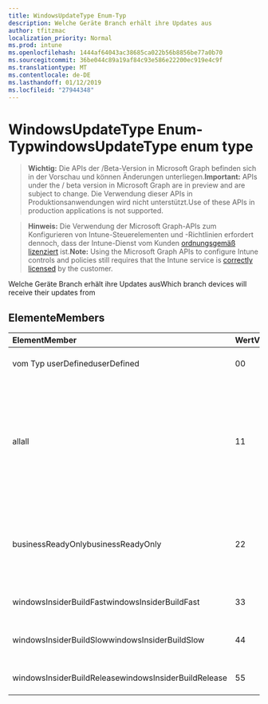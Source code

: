 ```yaml
---
title: WindowsUpdateType Enum-Typ
description: Welche Geräte Branch erhält ihre Updates aus
author: tfitzmac
localization_priority: Normal
ms.prod: intune
ms.openlocfilehash: 1444af64043ac38685ca022b56b8856be77a0b70
ms.sourcegitcommit: 36be044c89a19af84c93e586e22200ec919e4c9f
ms.translationtype: MT
ms.contentlocale: de-DE
ms.lasthandoff: 01/12/2019
ms.locfileid: "27944348"
---
```

# <a name="windowsupdatetype-enum-type"></a><span data-ttu-id="15197-103">WindowsUpdateType Enum-Typ</span><span class="sxs-lookup"><span data-stu-id="15197-103">windowsUpdateType enum type</span></span>

> <span data-ttu-id="15197-104">**Wichtig:** Die APIs der /Beta-Version in Microsoft Graph befinden sich in der Vorschau und können Änderungen unterliegen.</span><span class="sxs-lookup"><span data-stu-id="15197-104">**Important:** APIs under the / beta version in Microsoft Graph are in preview and are subject to change.</span></span> <span data-ttu-id="15197-105">Die Verwendung dieser APIs in Produktionsanwendungen wird nicht unterstützt.</span><span class="sxs-lookup"><span data-stu-id="15197-105">Use of these APIs in production applications is not supported.</span></span>

> <span data-ttu-id="15197-106">**Hinweis:** Die Verwendung der Microsoft Graph-APIs zum Konfigurieren von Intune-Steuerelementen und -Richtlinien erfordert dennoch, dass der Intune-Dienst vom Kunden [ordnungsgemäß lizenziert](https://go.microsoft.com/fwlink/?linkid=839381) ist.</span><span class="sxs-lookup"><span data-stu-id="15197-106">**Note:** Using the Microsoft Graph APIs to configure Intune controls and policies still requires that the Intune service is [correctly licensed](https://go.microsoft.com/fwlink/?linkid=839381) by the customer.</span></span>

<span data-ttu-id="15197-107">Welche Geräte Branch erhält ihre Updates aus</span><span class="sxs-lookup"><span data-stu-id="15197-107">Which branch devices will receive their updates from</span></span>
## <a name="members"></a><span data-ttu-id="15197-108">Elemente</span><span class="sxs-lookup"><span data-stu-id="15197-108">Members</span></span>
|<span data-ttu-id="15197-109">Element</span><span class="sxs-lookup"><span data-stu-id="15197-109">Member</span></span>|<span data-ttu-id="15197-110">Wert</span><span class="sxs-lookup"><span data-stu-id="15197-110">Value</span></span>|<span data-ttu-id="15197-111">Beschreibung</span><span class="sxs-lookup"><span data-stu-id="15197-111">Description</span></span>|
|:---|:---|:---|
|<span data-ttu-id="15197-112">vom Typ userDefined</span><span class="sxs-lookup"><span data-stu-id="15197-112">userDefined</span></span>|<span data-ttu-id="15197-113">0</span><span class="sxs-lookup"><span data-stu-id="15197-113">0</span></span>|<span data-ttu-id="15197-114">Ermöglicht es dem Benutzer festgelegt.</span><span class="sxs-lookup"><span data-stu-id="15197-114">Allow the user to set.</span></span>|
|<span data-ttu-id="15197-115">all</span><span class="sxs-lookup"><span data-stu-id="15197-115">all</span></span>|<span data-ttu-id="15197-116">1</span><span class="sxs-lookup"><span data-stu-id="15197-116">1</span></span>|<span data-ttu-id="15197-117">Semikolons jährlichen Channel (Ziel).</span><span class="sxs-lookup"><span data-stu-id="15197-117">Semi-annual Channel (Targeted).</span></span> <span data-ttu-id="15197-118">Gerät Ruft alle anwendbaren Feature Updates aus Semikolons jährlichen Channel (gezielte) ab.</span><span class="sxs-lookup"><span data-stu-id="15197-118">Device gets all applicable feature updates from Semi-annual Channel (Targeted).</span></span>|
|<span data-ttu-id="15197-119">businessReadyOnly</span><span class="sxs-lookup"><span data-stu-id="15197-119">businessReadyOnly</span></span>|<span data-ttu-id="15197-120">2</span><span class="sxs-lookup"><span data-stu-id="15197-120">2</span></span>|<span data-ttu-id="15197-121">Semikolons jährlichen Channel.</span><span class="sxs-lookup"><span data-stu-id="15197-121">Semi-annual Channel.</span></span> <span data-ttu-id="15197-122">Gerät ruft Feature Updates aus Semikolons jährlichen Channel ab.</span><span class="sxs-lookup"><span data-stu-id="15197-122">Device gets feature updates from Semi-annual Channel.</span></span>|
|<span data-ttu-id="15197-123">windowsInsiderBuildFast</span><span class="sxs-lookup"><span data-stu-id="15197-123">windowsInsiderBuildFast</span></span>|<span data-ttu-id="15197-124">3</span><span class="sxs-lookup"><span data-stu-id="15197-124">3</span></span>|<span data-ttu-id="15197-125">Erstellen von Windows-Insider - Fast</span><span class="sxs-lookup"><span data-stu-id="15197-125">Windows Insider build - Fast</span></span>|
|<span data-ttu-id="15197-126">windowsInsiderBuildSlow</span><span class="sxs-lookup"><span data-stu-id="15197-126">windowsInsiderBuildSlow</span></span>|<span data-ttu-id="15197-127">4</span><span class="sxs-lookup"><span data-stu-id="15197-127">4</span></span>|<span data-ttu-id="15197-128">Erstellen von Windows-Insider - langsam</span><span class="sxs-lookup"><span data-stu-id="15197-128">Windows Insider build - Slow</span></span>|
|<span data-ttu-id="15197-129">windowsInsiderBuildRelease</span><span class="sxs-lookup"><span data-stu-id="15197-129">windowsInsiderBuildRelease</span></span>|<span data-ttu-id="15197-130">5</span><span class="sxs-lookup"><span data-stu-id="15197-130">5</span></span>|<span data-ttu-id="15197-131">Windows-Insider Build-Version</span><span class="sxs-lookup"><span data-stu-id="15197-131">Release Windows Insider build</span></span>|






